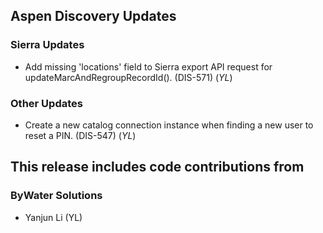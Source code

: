 ## Aspen Discovery Updates

### Sierra Updates
- Add missing 'locations' field to Sierra export API request for updateMarcAndRegroupRecordId(). (DIS-571) (*YL*)

### Other Updates
- Create a new catalog connection instance when finding a new user to reset a PIN. (DIS-547) (*YL*)

## This release includes code contributions from

### ByWater Solutions
- Yanjun Li (YL)
